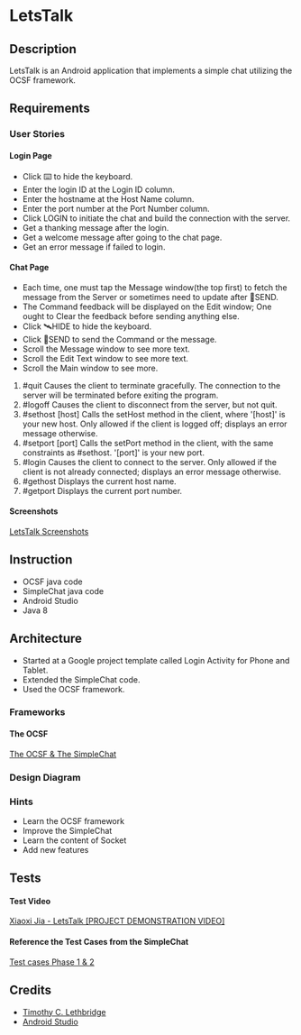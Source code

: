 # LetsTalk
## Description
LetsTalk is an Android application that implements a simple chat utilizing the OCSF framework.

## Requirements
### User Stories
#### Login Page
* Click ⌨️ to hide the keyboard.
* Enter the login ID at the Login ID column.
* Enter the hostname at the Host Name column.
* Enter the port number at the Port Number column.
* Click LOGIN to initiate the chat and build the connection with the server.
* Get a thanking message after the login.
* Get a welcome message after going to the chat page.
* Get an error message if failed to login. 

#### Chat Page
* Each time, one must tap the Message window(the top first) to fetch the message from the Server or sometimes need to update after 🚀SEND.
* The Command feedback will be displayed on the Edit window; One ought to Clear the feedback before sending anything else.
* Click 🛰HIDE to hide the keyboard.
* Click 🚀SEND to send the Command or the message.️
* Scroll the Message window to see more text.
* Scroll the Edit Text window to see more text.
* Scroll the Main window to see more.
1. #quit Causes the client to terminate gracefully. The connection to the server will be terminated before exiting the program.
2. #logoff Causes the client to disconnect from the server, but not quit.
3. #sethost [host] Calls the setHost method in the client, where '[host]' is your new host. Only allowed if the client is logged off; displays an error message otherwise.
4. #setport [port] Calls the setPort method in the client, with the same constraints as #sethost. '[port]' is your new port.
5. #login Causes the client to connect to the server. Only allowed if the client is not already connected; displays an error message otherwise.
6. #gethost Displays the current host name.
7. #getport Displays the current port number.

#### Screenshots
[LetsTalk Screenshots](https://github.com/1998Charles/LetsTalk/tree/master/LetsTalk-ScreenshotsWithIntro)

## Instruction
* OCSF java code
* SimpleChat java code
* Android Studio
* Java 8

## Architecture
* Started at a Google project template called Login Activity for Phone and Tablet.
* Extended the SimpleChat code.
* Used the OCSF framework.
### Frameworks
#### The OCSF
[The OCSF & The SimpleChat](https://github.com/TimLethbridge/Lloseng/tree/master/code)
### Design Diagram
### Hints
* Learn the OCSF framework
* Improve the SimpleChat
* Learn the content of Socket
* Add new features 
## Tests
#### Test Video 
[Xiaoxi Jia - LetsTalk [PROJECT DEMONSTRATION VIDEO]](https://www.youtube.com/watch?v=QfKm7iDxsDs)
#### Reference the Test Cases from the SimpleChat
[Test cases Phase 1 & 2](https://github.com/1998Charles/LetsTalk/tree/master/TestCasesCouldReference)
## Credits
* [Timothy C. Lethbridge](https://github.com/TimLethbridge)
* [Android Studio](https://developer.android.com/studio/projects/templates)
